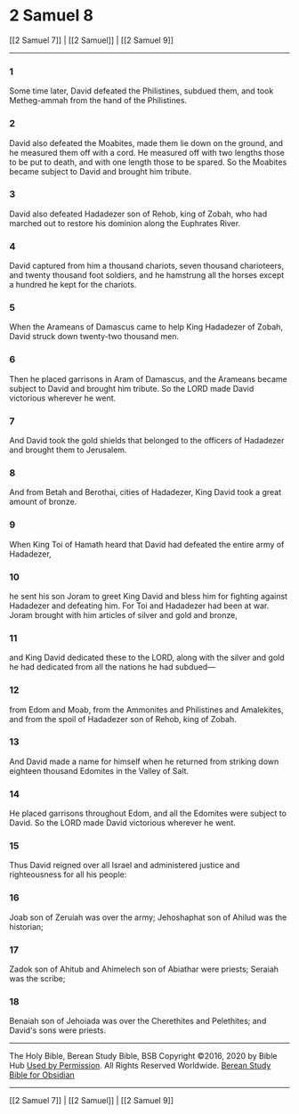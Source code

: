 # 2 Samuel 8

[[2 Samuel 7]] | [[2 Samuel]] | [[2 Samuel 9]]

---

### 1
Some time later, David defeated the Philistines, subdued them, and took Metheg-ammah from the hand of the Philistines.

### 2
David also defeated the Moabites, made them lie down on the ground, and he measured them off with a cord. He measured off with two lengths those to be put to death, and with one length those to be spared. So the Moabites became subject to David and brought him tribute.

### 3
David also defeated Hadadezer son of Rehob, king of Zobah, who had marched out to restore his dominion along the Euphrates River.

### 4
David captured from him a thousand chariots, seven thousand charioteers, and twenty thousand foot soldiers, and he hamstrung all the horses except a hundred he kept for the chariots.

### 5
When the Arameans of Damascus came to help King Hadadezer of Zobah, David struck down twenty-two thousand men.

### 6
Then he placed garrisons in Aram of Damascus, and the Arameans became subject to David and brought him tribute. So the LORD made David victorious wherever he went.

### 7
And David took the gold shields that belonged to the officers of Hadadezer and brought them to Jerusalem.

### 8
And from Betah and Berothai, cities of Hadadezer, King David took a great amount of bronze.

### 9
When King Toi of Hamath heard that David had defeated the entire army of Hadadezer,

### 10
he sent his son Joram to greet King David and bless him for fighting against Hadadezer and defeating him. For Toi and Hadadezer had been at war. Joram brought with him articles of silver and gold and bronze,

### 11
and King David dedicated these to the LORD, along with the silver and gold he had dedicated from all the nations he had subdued—

### 12
from Edom and Moab, from the Ammonites and Philistines and Amalekites, and from the spoil of Hadadezer son of Rehob, king of Zobah.

### 13
And David made a name for himself when he returned from striking down eighteen thousand Edomites in the Valley of Salt.

### 14
He placed garrisons throughout Edom, and all the Edomites were subject to David. So the LORD made David victorious wherever he went.

### 15
Thus David reigned over all Israel and administered justice and righteousness for all his people:

### 16
Joab son of Zeruiah was over the army; Jehoshaphat son of Ahilud was the historian;

### 17
Zadok son of Ahitub and Ahimelech son of Abiathar were priests; Seraiah was the scribe;

### 18
Benaiah son of Jehoiada was over the Cherethites and Pelethites; and David's sons were priests.

---

The Holy Bible, Berean Study Bible, BSB
Copyright ©2016, 2020 by Bible Hub
[Used by Permission](https://berean.bible/terms.htm). All Rights Reserved Worldwide.
[Berean Study Bible for Obsidian](https://github.com/gapmiss/berean-study-bible-for-obsidian)

---

[[2 Samuel 7]] | [[2 Samuel]] | [[2 Samuel 9]]

